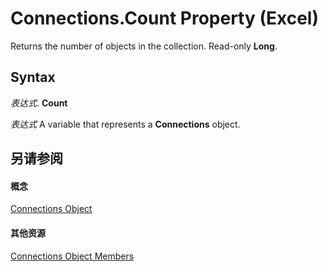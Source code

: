 
# Connections.Count Property (Excel)

Returns the number of objects in the collection. Read-only  **Long**.


## Syntax

 _表达式_. **Count**

 _表达式_ A variable that represents a **Connections** object.


## 另请参阅


#### 概念


[Connections Object](3320b1cc-2f9d-805e-e506-27164b38d413.md)
#### 其他资源


[Connections Object Members](http://msdn.microsoft.com/library/f6f7cbb6-4763-443a-56d8-2787cb067b8b%28Office.15%29.aspx)